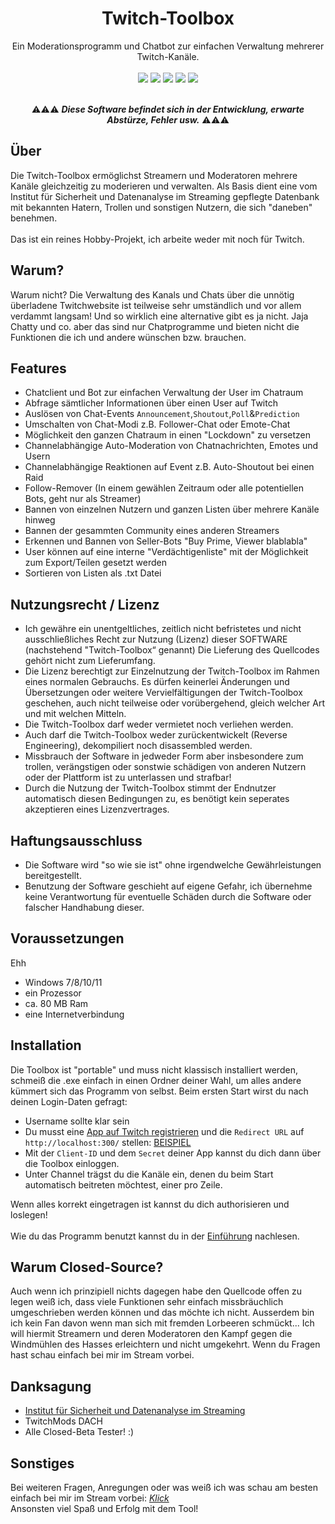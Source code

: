 
<div align=center style="text-align: center">
<h1 style="text-align: center"> Twitch-Toolbox </h1>
Ein Moderationsprogramm und Chatbot zur einfachen Verwaltung mehrerer Twitch-Kanäle.
</div>

<br>
<div align=center>
<img src="https://img.shields.io/badge/Platform-.NET%206.0-lightgrey.svg" style="max-height: 300px;">  
<img src="https://img.shields.io/badge/Language-cSharp-green.svg" style="max-height: 300px;">  
<img src="https://img.shields.io/github/downloads/TehFl0w/Twitch-Toolbox/total" style="max-height: 300px;"> 
<img src="https://img.shields.io/github/downloads/TehFl0w/Twitch-Toolbox/latest/total" style="max-height: 300px;"> 
<a href="https://www.twitch.tv/tehfl0w"><img src="https://img.shields.io/badge/Twitch-TehFl0w-purple.svg" style="max-height: 300px;"></a>
<br>
<br>
  
⚠⚠⚠ _**Diese Software befindet sich in der Entwicklung, erwarte Abstürze, Fehler usw.**_ ⚠⚠⚠
</div>

## Über
Die Twitch-Toolbox ermöglichst Streamern und Moderatoren mehrere Kanäle gleichzeitig zu moderieren und verwalten.
Als Basis dient eine vom Institut für Sicherheit und Datenanalyse im Streaming gepflegte Datenbank mit bekannten Hatern, Trollen und sonstigen Nutzern, die sich "daneben" benehmen.
<br><br>
Das ist ein reines Hobby-Projekt, ich arbeite weder mit noch für Twitch.

## Warum?
Warum nicht? Die Verwaltung des Kanals und Chats über die unnötig überladene Twitchwebsite ist teilweise sehr umständlich und vor allem verdammt langsam!
Und so wirklich eine alternative gibt es ja nicht. Jaja Chatty und co. aber das sind nur Chatprogramme und bieten nicht die Funktionen die ich und andere wünschen bzw. brauchen.

## Features
* Chatclient und Bot zur einfachen Verwaltung der User im Chatraum
* Abfrage sämtlicher Informationen über einen User auf Twitch
* Auslösen von Chat-Events `Announcement`,`Shoutout`,`Poll`&`Prediction`
* Umschalten von Chat-Modi z.B. Follower-Chat oder Emote-Chat
* Möglichkeit den ganzen Chatraum in einen "Lockdown" zu versetzen
* Channelabhängige Auto-Moderation von Chatnachrichten, Emotes und Usern
* Channelabhängige Reaktionen auf Event z.B. Auto-Shoutout bei einen Raid
* Follow-Remover (In einem gewählen Zeitraum oder alle potentiellen Bots, geht nur als Streamer)
* Bannen von einzelnen Nutzern und ganzen Listen über mehrere Kanäle hinweg
* Bannen der gesammten Community eines anderen Streamers
* Erkennen und Bannen von Seller-Bots "Buy Prime, Viewer blablabla"
* User können auf eine interne "Verdächtigenliste" mit der Möglichkeit zum Export/Teilen gesetzt werden
* Sortieren von Listen als .txt Datei

## Nutzungsrecht / Lizenz
* Ich gewähre ein unentgeltliches, zeitlich nicht befristetes und nicht ausschließliches Recht zur Nutzung (Lizenz) dieser SOFTWARE (nachstehend "Twitch-Toolbox“ genannt) Die Lieferung des Quellcodes gehört nicht zum Lieferumfang.
* Die Lizenz berechtigt zur Einzelnutzung der Twitch-Toolbox im Rahmen eines normalen Gebrauchs. Es dürfen keinerlei Änderungen und Übersetzungen oder weitere Vervielfältigungen der Twitch-Toolbox geschehen, auch nicht teilweise oder vorübergehend, gleich welcher Art und mit welchen Mitteln.
* Die Twitch-Toolbox darf weder vermietet noch verliehen werden.
* Auch darf die Twitch-Toolbox weder zurückentwickelt (Reverse Engineering), dekompiliert noch disassembled werden.
* Missbrauch der Software in jedweder Form aber insbesondere zum trollen, verängstigen oder sonstwie schädigen von anderen Nutzern oder der Plattform ist zu unterlassen und strafbar!
* Durch die Nutzung der Twitch-Toolbox stimmt der Endnutzer automatisch diesen Bedingungen zu, es benötigt kein seperates akzeptieren eines Lizenzvertrages.

## Haftungsausschluss
* Die Software wird "so wie sie ist" ohne irgendwelche Gewährleistungen bereitgestellt.
* Benutzung der Software geschieht auf eigene Gefahr, ich übernehme keine Verantwortung für eventuelle Schäden durch die Software oder falscher Handhabung dieser.

## Voraussetzungen
Ehh 
* Windows 7/8/10/11
* ein Prozessor
* ca. 80 MB Ram
* eine Internetverbindung

## Installation
Die Toolbox ist "portable" und muss nicht klassisch installiert werden, schmeiß die .exe einfach in einen Ordner deiner Wahl, um alles andere kümmert sich das Programm von selbst.
Beim ersten Start wirst du nach deinen Login-Daten gefragt:
* Username sollte klar sein
* Du musst eine [App auf Twitch registrieren](https://dev.twitch.tv/docs/authentication/register-app/) und die `Redirect URL` auf `http://localhost:300/` stellen: [BEISPIEL](https://github.com/TehFl0w/Twitch-Toolbox/blob/main/images/twitchapp.png)
* Mit der `Client-ID` und dem `Secret` deiner App kannst du dich dann über die Toolbox einloggen.
* Unter Channel trägst du die Kanäle ein, denen du beim Start automatisch beitreten möchtest, einer pro Zeile. 

Wenn alles korrekt eingetragen ist kannst du dich authorisieren und loslegen!<br><br>
Wie du das Programm benutzt kannst du in der [Einführung](https://github.com/TehFl0w/Twitch-Toolbox/blob/main/docs/quickstart.md) nachlesen.

## Warum Closed-Source?
Auch wenn ich prinzipiell nichts dagegen habe den Quellcode offen zu legen weiß ich, dass viele Funktionen sehr einfach missbräuchlich umgeschrieben werden können und das möchte ich nicht. Ausserdem bin ich kein Fan davon wenn man sich mit fremden Lorbeeren schmückt... Ich will hiermit Streamern und deren Moderatoren den Kampf gegen die Windmühlen des Hasses erleichtern und nicht umgekehrt. Wenn du Fragen hast schau einfach bei mir im Stream vorbei.

## Danksagung
* [Institut für Sicherheit und Datenanalyse im Streaming](https://isds.tech/)
* TwitchMods DACH
* Alle Closed-Beta Tester! :)

## Sonstiges
Bei weiteren Fragen, Anregungen oder was weiß ich was schau am besten einfach bei mir im Stream vorbei: [*Klick*](https://twitch.tv/tehfl0w)
<br>Ansonsten viel Spaß und Erfolg mit dem Tool!
